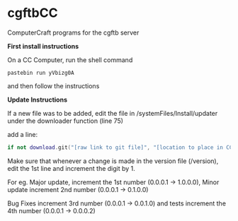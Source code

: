 cgftbCC
=======

ComputerCraft programs for the cgftb server


**First install instructions**


On a CC Computer, run the shell command


```
pastebin run yVbizg0A
```


and then follow the instructions


**Update Instructions**


If a new file was to be added, edit the file in /systemFiles/Install/updater under the downloader function (line 75)


add a line:


```lua
if not download.git("[raw link to git file]", "[location to place in CC com]") then return errMess end
```


Make sure that whenever a change is made in the version file (/version), edit the 1st line and increment the digit by 1.


For eg. Major update, increment the 1st number (0.0.0.1 -> 1.0.0.0), Minor update increment 2nd number (0.0.0.1 -> 0.1.0.0)


Bug Fixes increment 3rd number (0.0.0.1 -> 0.0.1.0) and tests increment the 4th number (0.0.0.1 -> 0.0.0.2)